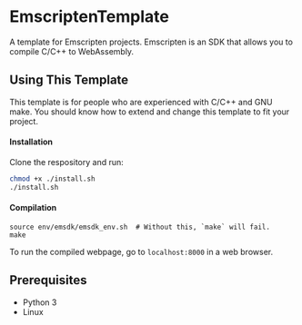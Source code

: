 # EmscriptenTemplate
 A template for Emscripten projects. Emscripten is an SDK that allows you to compile C/C++ to WebAssembly.
 
 ## Using This Template
 This template is for people who are experienced with C/C++ and GNU make. You should know how to extend and change this template to fit your project.
 
 #### Installation
 Clone the respository and run:
 
 ```bash
 chmod +x ./install.sh
 ./install.sh
 ```
 
 #### Compilation
 ```
 source env/emsdk/emsdk_env.sh  # Without this, `make` will fail.
 make
 ```
 
 To run the compiled webpage, go to `localhost:8000` in a web browser.
 
 ## Prerequisites 
 * Python 3
 * Linux

